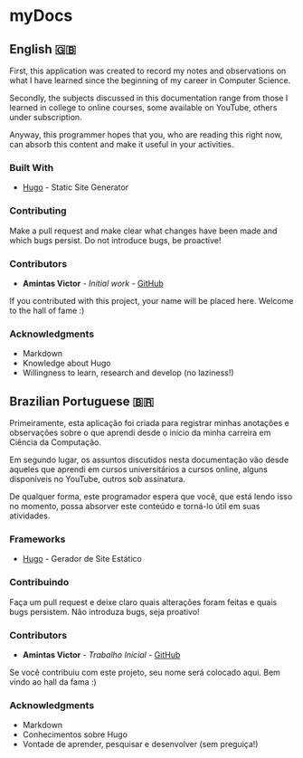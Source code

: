 # myDocs

## English :uk:
First, this application was created to record my notes and observations on what I have learned since the beginning of my career in Computer Science.

Secondly, the subjects discussed in this documentation range from those I learned in college to online courses, some available on YouTube, others under subscription.

Anyway, this programmer hopes that you, who are reading this right now, can absorb this content and make it useful in your activities.

### Built With
* [Hugo](https://gohugo.io/) - Static Site Generator

### Contributing
Make a pull request and make clear what changes have been made and which bugs persist. Do not introduce bugs, be proactive!

### Contributors
* **Amintas Victor** - *Initial work* - [GitHub](https://github.com/amintasvrp)

 If you contributed with this project, your name will be placed here. Welcome to the hall of fame :)

### Acknowledgments
* Markdown
* Knowledge about Hugo
* Willingness to learn, research and develop (no laziness!)

## Brazilian Portuguese :brazil:
Primeiramente, esta aplicação foi criada para registrar minhas anotações e observações sobre o que aprendi desde o início da minha carreira em Ciência da Computação.

Em segundo lugar, os assuntos discutidos nesta documentação vão desde aqueles que aprendi em cursos universitários a cursos online, alguns disponíveis no YouTube, outros sob assinatura.

De qualquer forma, este programador espera que você, que está lendo isso no momento, possa absorver este conteúdo e torná-lo útil em suas atividades.

### Frameworks
* [Hugo](https://gohugo.io/) - Gerador de Site Estático

### Contribuindo
Faça um pull request e deixe claro quais alterações foram feitas e quais bugs persistem. Não introduza bugs, seja proativo!

### Contributors
* **Amintas Victor** - *Trabalho Inicial* - [GitHub](https://github.com/amintasvrp)

Se você contribuiu com este projeto, seu nome será colocado aqui. Bem vindo ao hall da fama :)

### Acknowledgments
* Markdown
* Conhecimentos sobre Hugo
* Vontade de aprender, pesquisar e desenvolver (sem preguiça!)

